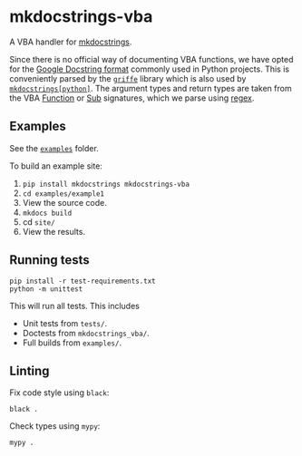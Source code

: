 # mkdocstrings-vba

A VBA handler for [mkdocstrings](https://github.com/mkdocstrings/mkdocstrings).

Since there is no official way of documenting VBA functions, we have opted for
the [Google Docstring format](https://google.github.io/styleguide/pyguide.html#38-comments-and-docstrings) commonly used
in Python projects. This is conveniently parsed by the [`griffe`](https://mkdocstrings.github.io/griffe) library which
is also used by [`mkdocstrings[python]`](https://mkdocstrings.github.io/python/). The argument types and return types
are taken from the
VBA [Function](https://learn.microsoft.com/en-us/office/vba/language/reference/user-interface-help/function-statement)
or [Sub](https://learn.microsoft.com/en-us/office/vba/language/reference/user-interface-help/sub-statement) signatures,
which we parse using [regex](https://regular-expressions.info).

## Examples

See the [`examples`](examples) folder.

To build an example site:

1. `pip install mkdocstrings mkdocstrings-vba`
2. `cd examples/example1`
3. View the source code.
4. `mkdocs build`
5. cd `site/`
6. View the results.

## Running tests

```shell
pip install -r test-requirements.txt
python -m unittest
```

This will run all tests. This includes
- Unit tests from `tests/`.
- Doctests from `mkdocstrings_vba/`.
- Full builds from `examples/`.

## Linting

Fix code style using `black`:

```shell
black .
```

Check types using `mypy`:

```shell
mypy .
```
